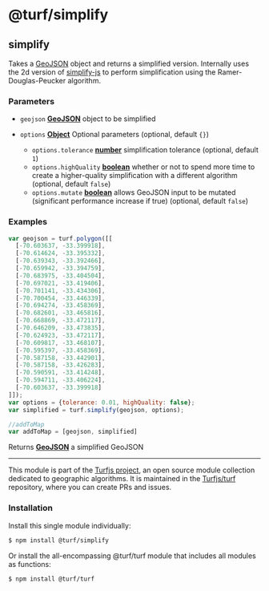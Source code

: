 # @turf/simplify

<!-- Generated by documentation.js. Update this documentation by updating the source code. -->

## simplify

Takes a [GeoJSON][1] object and returns a simplified version. Internally uses the 2d version of
[simplify-js][2] to perform simplification using the Ramer-Douglas-Peucker algorithm.

### Parameters

*   `geojson` **[GeoJSON][3]** object to be simplified
*   `options` **[Object][4]** Optional parameters (optional, default `{}`)

    *   `options.tolerance` **[number][5]** simplification tolerance (optional, default `1`)
    *   `options.highQuality` **[boolean][6]** whether or not to spend more time to create a higher-quality simplification with a different algorithm (optional, default `false`)
    *   `options.mutate` **[boolean][6]** allows GeoJSON input to be mutated (significant performance increase if true) (optional, default `false`)

### Examples

```javascript
var geojson = turf.polygon([[
  [-70.603637, -33.399918],
  [-70.614624, -33.395332],
  [-70.639343, -33.392466],
  [-70.659942, -33.394759],
  [-70.683975, -33.404504],
  [-70.697021, -33.419406],
  [-70.701141, -33.434306],
  [-70.700454, -33.446339],
  [-70.694274, -33.458369],
  [-70.682601, -33.465816],
  [-70.668869, -33.472117],
  [-70.646209, -33.473835],
  [-70.624923, -33.472117],
  [-70.609817, -33.468107],
  [-70.595397, -33.458369],
  [-70.587158, -33.442901],
  [-70.587158, -33.426283],
  [-70.590591, -33.414248],
  [-70.594711, -33.406224],
  [-70.603637, -33.399918]
]]);
var options = {tolerance: 0.01, highQuality: false};
var simplified = turf.simplify(geojson, options);

//addToMap
var addToMap = [geojson, simplified]
```

Returns **[GeoJSON][3]** a simplified GeoJSON

[1]: https://tools.ietf.org/html/rfc7946#section-3

[2]: http://mourner.github.io/simplify-js/

[3]: https://tools.ietf.org/html/rfc7946#section-3

[4]: https://developer.mozilla.org/docs/Web/JavaScript/Reference/Global_Objects/Object

[5]: https://developer.mozilla.org/docs/Web/JavaScript/Reference/Global_Objects/Number

[6]: https://developer.mozilla.org/docs/Web/JavaScript/Reference/Global_Objects/Boolean

<!-- This file is automatically generated. Please don't edit it directly. If you find an error, edit the source file of the module in question (likely index.js or index.ts), and re-run "yarn docs" from the root of the turf project. -->

---

This module is part of the [Turfjs project](https://turfjs.org/), an open source module collection dedicated to geographic algorithms. It is maintained in the [Turfjs/turf](https://github.com/Turfjs/turf) repository, where you can create PRs and issues.

### Installation

Install this single module individually:

```sh
$ npm install @turf/simplify
```

Or install the all-encompassing @turf/turf module that includes all modules as functions:

```sh
$ npm install @turf/turf
```
